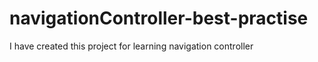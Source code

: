 # navigationController-best-practise
I have created this project for learning navigation controller
